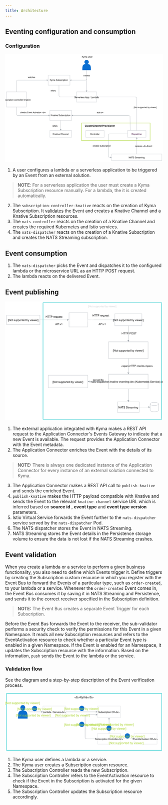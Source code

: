 ```yaml
---
title: Architecture
---
```



## Eventing configuration and consumption


### Configuration 
![Configure and Consume Events](./assets/configure-consume-events.svg)


1. A user configures a lambda or a serverless application to be triggered by an Event from an external solution. 
>**NOTE**: For a serverless application the user must create a Kyma Subscription resource manually. For a lambda, the it is created automatically.
2. The `subscription-controller-knative` reacts on the creation of Kyma Subscription. It [validates](#event-validation) the Event and creates a Knative Channel and a Knative Subscription resources.
3. The `nats-controller` reacts on the creation of a Knative Channel and creates the required Kubernetes and Istio services.
4. The `nats-dispatcher` reacts on the creation of a Knative Subscription and creates the NATS Streaming subscription. 

## Event consumption

1. The `nats-dispatcher` picks the Event and dispatches it to the configured lambda or the microservice URL as an HTTP POST request.
2. The lambda reacts on the delivered Event. 

## Event publishing

![Publish Events](./assets/publish-events.svg)

1. The external application integrated with Kyma makes a REST API request to the Application Connector's Events Gateway to indicate that a new Event is available. The request provides the Application Connector with the Event metadata. 
2. The Application Connector enriches the Event with the details of its source.

> **NOTE:** There is always one dedicated instance of the Application Connector for every instance of an external solution connected to Kyma.

3. The Application Connector makes a REST API call to `publish-knative` and sends the enriched Event.
4. `publish-knative` makes the HTTP payload compatible with Knative and sends the Event to the relevant `knative-channel` service URL which is inferred based on **source id** , **event type** and **event type version** parameters.
5. Istio Virtual Service forwards the Event further to the `nats-dispatcher` service served by the `nats-dispatcher` Pod.
6. The NATS dispatcher stores the Event in NATS Streaming.
7. NATS Streaming stores the Event details in the Persistence storage volume to ensure the data is not lost if the NATS Streaming crashes.



## Event validation 

When you create a lambda or a service to perform a given business functionality, you also need to define which Events trigger it. Define triggers by creating the Subscription custom resource in which you register with the Event Bus to forward the Events of a particular type, such as `order-created`, to your lambda or a service. Whenever the `order-created` Event comes in, the Event Bus consumes it by saving it in NATS Streaming and Persistence, and sends it to the correct receiver specified in the Subscription definition.

> **NOTE:** The Event Bus creates a separate Event Trigger for each Subscription.

Before the Event Bus forwards the Event to the receiver, the sub-validator performs a security check to verify the permissions for this Event in a given Namespace. It reads all new Subscription resources and refers to the EventActivation resource to check whether a particular Event type is enabled in a given Namespace. If the Event is enabled for an Namespace, it updates the Subscription resource with the information. Based on the information, `push` sends the Event to the lambda or the service.

### Validation flow

See the diagram and a step-by-step description of the Event verification process.

![Event validation process](./assets/event-validation.svg)

1. The Kyma user defines a lambda or a service.
2. The Kyma user creates a Subscription custom resource.
3. The Subscription Controller reads the new Subscription.
4. The Subscription Controller refers to the EventActivation resource to check if the Event in the Subscription is activated for the given Namespace.
5. The Subscription Controller updates the Subscription resource accordingly.
